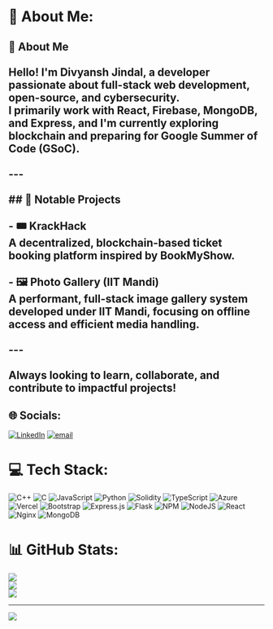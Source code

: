# 💫 About Me:
## 👋 About Me<br><br>Hello! I'm **Divyansh Jindal**, a developer passionate about full-stack web development, open-source, and cybersecurity.  <br>I primarily work with **React**, **Firebase**, **MongoDB**, and **Express**, and I'm currently exploring **blockchain** and preparing for **Google Summer of Code (GSoC)**.<br><br>---<br><br>## 🚀 Notable Projects<br><br>- 🎟️ **KrackHack**  <br>  A decentralized, blockchain-based ticket booking platform inspired by BookMyShow.<br><br>- 🖼️ **Photo Gallery (IIT Mandi)**  <br>  A performant, full-stack image gallery system developed under IIT Mandi, focusing on offline access and efficient media handling.<br><br>---<br><br>Always looking to **learn**, **collaborate**, and contribute to impactful projects!<br>


## 🌐 Socials:
[![LinkedIn](https://img.shields.io/badge/LinkedIn-%230077B5.svg?logo=linkedin&logoColor=white)](https://linkedin.com/in/divyanshj-iitmd) [![email](https://img.shields.io/badge/Email-D14836?logo=gmail&logoColor=white)](mailto:divyansh.bt@gmail.com) 

# 💻 Tech Stack:
![C++](https://img.shields.io/badge/c++-%2300599C.svg?style=for-the-badge&logo=c%2B%2B&logoColor=white) ![C](https://img.shields.io/badge/c-%2300599C.svg?style=for-the-badge&logo=c&logoColor=white) ![JavaScript](https://img.shields.io/badge/javascript-%23323330.svg?style=for-the-badge&logo=javascript&logoColor=%23F7DF1E) ![Python](https://img.shields.io/badge/python-3670A0?style=for-the-badge&logo=python&logoColor=ffdd54) ![Solidity](https://img.shields.io/badge/Solidity-%23363636.svg?style=for-the-badge&logo=solidity&logoColor=white) ![TypeScript](https://img.shields.io/badge/typescript-%23007ACC.svg?style=for-the-badge&logo=typescript&logoColor=white) ![Azure](https://img.shields.io/badge/azure-%230072C6.svg?style=for-the-badge&logo=microsoftazure&logoColor=white) ![Vercel](https://img.shields.io/badge/vercel-%23000000.svg?style=for-the-badge&logo=vercel&logoColor=white) ![Bootstrap](https://img.shields.io/badge/bootstrap-%238511FA.svg?style=for-the-badge&logo=bootstrap&logoColor=white) ![Express.js](https://img.shields.io/badge/express.js-%23404d59.svg?style=for-the-badge&logo=express&logoColor=%2361DAFB) ![Flask](https://img.shields.io/badge/flask-%23000.svg?style=for-the-badge&logo=flask&logoColor=white) ![NPM](https://img.shields.io/badge/NPM-%23CB3837.svg?style=for-the-badge&logo=npm&logoColor=white) ![NodeJS](https://img.shields.io/badge/node.js-6DA55F?style=for-the-badge&logo=node.js&logoColor=white) ![React](https://img.shields.io/badge/react-%2320232a.svg?style=for-the-badge&logo=react&logoColor=%2361DAFB) ![Nginx](https://img.shields.io/badge/nginx-%23009639.svg?style=for-the-badge&logo=nginx&logoColor=white) ![MongoDB](https://img.shields.io/badge/MongoDB-%234ea94b.svg?style=for-the-badge&logo=mongodb&logoColor=white)
# 📊 GitHub Stats:
![](https://github-readme-stats.vercel.app/api?username=DivyanshJindal26&theme=dark&hide_border=false&include_all_commits=false&count_private=false)<br/>
![](https://nirzak-streak-stats.vercel.app/?user=DivyanshJindal26&theme=dark&hide_border=false)<br/>
![](https://github-readme-stats.vercel.app/api/top-langs/?username=DivyanshJindal26&theme=dark&hide_border=false&include_all_commits=false&count_private=false&layout=compact)

---
[![](https://visitcount.itsvg.in/api?id=DivyanshJindal26&icon=0&color=0)](https://visitcount.itsvg.in)

<!-- Proudly created with GPRM ( https://gprm.itsvg.in ) -->
